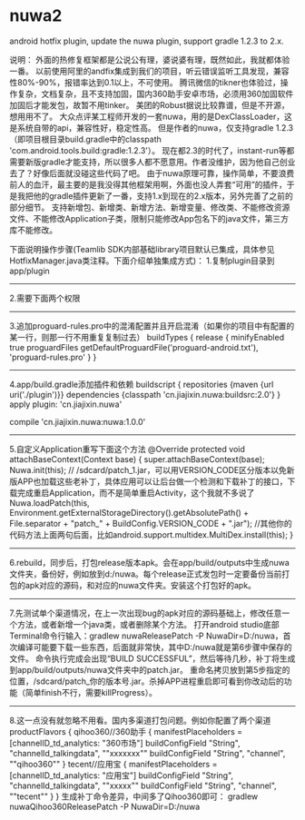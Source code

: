 # nuwa2
android hotfix plugin, update the nuwa plugin, support gradle 1.2.3 to 2.x.

说明：
外面的热修复框架都是公说公有理，婆说婆有理，既然如此，我就都体验一番。
以前使用阿里的andfix集成到我们的项目，听云错误监听工具发现，兼容性80%-90%，报错率达到0.1以上，不可使用。
腾讯微信的tikner也体验过，操作复杂，文档复杂，且不支持加固，国内360助手安卓市场，必须用360加固软件加固后才能发包，故暂不用tinker。
美团的Robust据说比较靠谱，但是不开源，想用用不了。
大众点评某工程师开发的一套nuwa，用的是DexClassLoader，这是系统自带的api，兼容性好，稳定性高。
但是作者的nuwa，仅支持gradle 1.2.3（即项目根目录build.gradle中的classpath 'com.android.tools.build:gradle:1.2.3'）。
现在都2.3的时代了，instant-run等都需要新版gradle才能支持，所以很多人都不愿意用。作者没维护，因为他自己创业去了？好像后面就没碰这些代码了吧。
由于nuwa原理可靠，操作简单，不要浪费前人的血汗，最主要的是我没得其他框架用啊，外面也没人弄套“可用”的插件，于是我把他的gradle插件更新了一番，支持1.x到现在的2.x版本，另外完善了之前的部分细节。
支持新增包、新增类、新增方法、新增变量、修改类、不能修改资源文件、不能修改Application子类，限制只能修改App包名下的java文件，第三方库不能修改。

下面说明操作步骤(Teamlib SDK内部基础library项目默认已集成，具体参见HotfixManager.java类注释。下面介绍单独集成方式)：
1.复制plugin目录到app/plugin

-------------------------------------------------------------------------------------------------------------------------------

2.需要下面两个权限
<uses-permission android:name="android.permission.READ_EXTERNAL_STORAGE"/>
<uses-permission android:name="android.permission.WRITE_EXTERNAL_STORAGE"/>

-------------------------------------------------------------------------------------------------------------------------------

3.追加proguard-rules.pro中的混淆配置并且开启混淆（如果你的项目中有配置的某一行，则那一行不用重复复制过去）
buildTypes {
	release {
		minifyEnabled true
		proguardFiles getDefaultProguardFile('proguard-android.txt'), 'proguard-rules.pro'
	}
}

-------------------------------------------------------------------------------------------------------------------------------

4.app/build.gradle添加插件和依赖
buildscript {
    repositories {maven {url uri('./plugin')}}
    dependencies {classpath 'cn.jiajixin.nuwa:buildsrc:2.0'}
}
apply plugin: 'cn.jiajixin.nuwa'


compile 'cn.jiajixin.nuwa:nuwa:1.0.0'

-------------------------------------------------------------------------------------------------------------------------------

5.自定义Application重写下面这个方法
@Override
protected void attachBaseContext(Context base) {
	super.attachBaseContext(base);
	Nuwa.init(this);
	// /sdcard/patch_1.jar，可以用VERSION_CODE区分版本以免新版APP也加载这些老补丁，具体应用可以让后台做一个检测和下载补丁的接口，下载完成重启Application，而不是简单重启Activity，这个我就不多说了
	Nuwa.loadPatch(this, Environment.getExternalStorageDirectory().getAbsolutePath() + File.separator + "patch_" + BuildConfig.VERSION_CODE + ".jar");
	//其他你的代码方法上面两句后面，比如android.support.multidex.MultiDex.install(this);
}

-------------------------------------------------------------------------------------------------------------------------------

6.rebuild，同步后，打包release版本apk。会在app/build/outputs中生成nuwa文件夹，备份好，例如放到d:/nuwa。每个release正式发包时一定要备份当前打包的apk对应的源码，和对应的nuwa文件夹。安装这个打包好的apk。

-------------------------------------------------------------------------------------------------------------------------------

7.先测试单个渠道情况，在上一次出现bug的apk对应的源码基础上，修改任意一个方法，或者新增一个java类，或者删除某个方法。
打开android studio底部Terminal命令行输入：gradlew nuwaReleasePatch -P NuwaDir=D:/nuwa，首次编译可能要下载一些东西，后面就非常快，其中D:/nuwa就是第6步骤中保存的文件。
命令执行完成会出现“BUILD SUCCESSFUL”，然后等待几秒，补丁将生成到app/build/outputs/nuwa文件夹中的patch.jar。
重命名拷贝放到第5步指定的位置，/sdcard/patch_你的版本号.jar。杀掉APP进程重启即可看到你改动后的功能（简单finish不行，需要killProgress）。

-------------------------------------------------------------------------------------------------------------------------------

8.这一点没有就忽略不用看。国内多渠道打包问题。例如你配置了两个渠道
	productFlavors {
        qihoo360//360助手
                {
                    manifestPlaceholders = [channelID_td_analytics: "360市场"]
                    buildConfigField "String", "channelId_talkingdata", "\"xxxxxxx\""
                    buildConfigField "String", "channel", "\"qihoo360\""
                }
        tecent//应用宝
                {
                    manifestPlaceholders = [channelID_td_analytics: "应用宝"]
                    buildConfigField "String", "channelId_talkingdata", "\"xxxxx\""
                    buildConfigField "String", "channel", "\"tecent\""
                }
    }
生成补丁命令差异，中间多了Qihoo360即可：
gradlew nuwaQihoo360ReleasePatch -P NuwaDir=D:/nuwa

